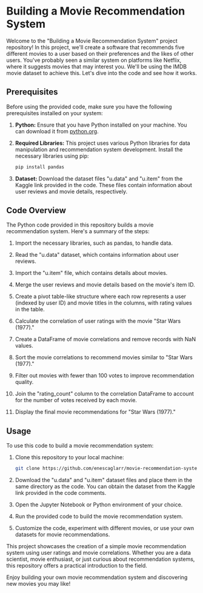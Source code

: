 # Building a Movie Recommendation System

Welcome to the "Building a Movie Recommendation System" project repository! In this project, we'll create a software that recommends five different movies to a user based on their preferences and the likes of other users. You've probably seen a similar system on platforms like Netflix, where it suggests movies that may interest you. We'll be using the IMDB movie dataset to achieve this. Let's dive into the code and see how it works.

## Prerequisites

Before using the provided code, make sure you have the following prerequisites installed on your system:

1. **Python:** Ensure that you have Python installed on your machine. You can download it from [python.org](https://www.python.org/downloads/).

2. **Required Libraries:** This project uses various Python libraries for data manipulation and recommendation system development. Install the necessary libraries using pip:

   ```bash
   pip install pandas
   ```

3. **Dataset:** Download the dataset files "u.data" and "u.item" from the Kaggle link provided in the code. These files contain information about user reviews and movie details, respectively.

## Code Overview

The Python code provided in this repository builds a movie recommendation system. Here's a summary of the steps:

1. Import the necessary libraries, such as pandas, to handle data.

2. Read the "u.data" dataset, which contains information about user reviews.

3. Import the "u.item" file, which contains details about movies.

4. Merge the user reviews and movie details based on the movie's item ID.

5. Create a pivot table-like structure where each row represents a user (indexed by user ID) and movie titles in the columns, with rating values in the table.

6. Calculate the correlation of user ratings with the movie "Star Wars (1977)."

7. Create a DataFrame of movie correlations and remove records with NaN values.

8. Sort the movie correlations to recommend movies similar to "Star Wars (1977)."

9. Filter out movies with fewer than 100 votes to improve recommendation quality.

10. Join the "rating_count" column to the correlation DataFrame to account for the number of votes received by each movie.

11. Display the final movie recommendations for "Star Wars (1977)."

## Usage

To use this code to build a movie recommendation system:

1. Clone this repository to your local machine:

   ```bash
   git clone https://github.com/enescaglarr/movie-recommendation-system.git
   ```

2. Download the "u.data" and "u.item" dataset files and place them in the same directory as the code. You can obtain the dataset from the Kaggle link provided in the code comments.

3. Open the Jupyter Notebook or Python environment of your choice.

4. Run the provided code to build the movie recommendation system.

5. Customize the code, experiment with different movies, or use your own datasets for movie recommendations.

This project showcases the creation of a simple movie recommendation system using user ratings and movie correlations. Whether you are a data scientist, movie enthusiast, or just curious about recommendation systems, this repository offers a practical introduction to the field.


Enjoy building your own movie recommendation system and discovering new movies you may like!
